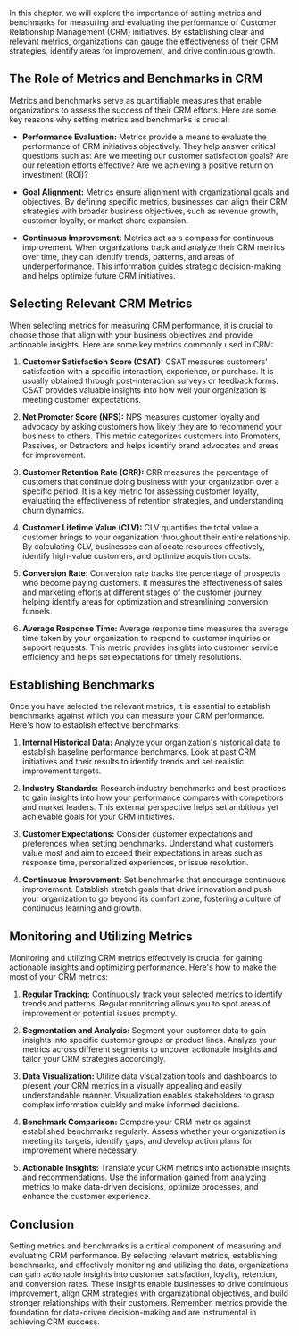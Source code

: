 
In this chapter, we will explore the importance of setting metrics and benchmarks for measuring and evaluating the performance of Customer Relationship Management (CRM) initiatives. By establishing clear and relevant metrics, organizations can gauge the effectiveness of their CRM strategies, identify areas for improvement, and drive continuous growth.

The Role of Metrics and Benchmarks in CRM
-----------------------------------------

Metrics and benchmarks serve as quantifiable measures that enable organizations to assess the success of their CRM efforts. Here are some key reasons why setting metrics and benchmarks is crucial:

* **Performance Evaluation:** Metrics provide a means to evaluate the performance of CRM initiatives objectively. They help answer critical questions such as: Are we meeting our customer satisfaction goals? Are our retention efforts effective? Are we achieving a positive return on investment (ROI)?

* **Goal Alignment:** Metrics ensure alignment with organizational goals and objectives. By defining specific metrics, businesses can align their CRM strategies with broader business objectives, such as revenue growth, customer loyalty, or market share expansion.

* **Continuous Improvement:** Metrics act as a compass for continuous improvement. When organizations track and analyze their CRM metrics over time, they can identify trends, patterns, and areas of underperformance. This information guides strategic decision-making and helps optimize future CRM initiatives.

Selecting Relevant CRM Metrics
------------------------------

When selecting metrics for measuring CRM performance, it is crucial to choose those that align with your business objectives and provide actionable insights. Here are some key metrics commonly used in CRM:

1. **Customer Satisfaction Score (CSAT):** CSAT measures customers' satisfaction with a specific interaction, experience, or purchase. It is usually obtained through post-interaction surveys or feedback forms. CSAT provides valuable insights into how well your organization is meeting customer expectations.

2. **Net Promoter Score (NPS):** NPS measures customer loyalty and advocacy by asking customers how likely they are to recommend your business to others. This metric categorizes customers into Promoters, Passives, or Detractors and helps identify brand advocates and areas for improvement.

3. **Customer Retention Rate (CRR):** CRR measures the percentage of customers that continue doing business with your organization over a specific period. It is a key metric for assessing customer loyalty, evaluating the effectiveness of retention strategies, and understanding churn dynamics.

4. **Customer Lifetime Value (CLV):** CLV quantifies the total value a customer brings to your organization throughout their entire relationship. By calculating CLV, businesses can allocate resources effectively, identify high-value customers, and optimize acquisition costs.

5. **Conversion Rate:** Conversion rate tracks the percentage of prospects who become paying customers. It measures the effectiveness of sales and marketing efforts at different stages of the customer journey, helping identify areas for optimization and streamlining conversion funnels.

6. **Average Response Time:** Average response time measures the average time taken by your organization to respond to customer inquiries or support requests. This metric provides insights into customer service efficiency and helps set expectations for timely resolutions.

Establishing Benchmarks
-----------------------

Once you have selected the relevant metrics, it is essential to establish benchmarks against which you can measure your CRM performance. Here's how to establish effective benchmarks:

1. **Internal Historical Data:** Analyze your organization's historical data to establish baseline performance benchmarks. Look at past CRM initiatives and their results to identify trends and set realistic improvement targets.

2. **Industry Standards:** Research industry benchmarks and best practices to gain insights into how your performance compares with competitors and market leaders. This external perspective helps set ambitious yet achievable goals for your CRM initiatives.

3. **Customer Expectations:** Consider customer expectations and preferences when setting benchmarks. Understand what customers value most and aim to exceed their expectations in areas such as response time, personalized experiences, or issue resolution.

4. **Continuous Improvement:** Set benchmarks that encourage continuous improvement. Establish stretch goals that drive innovation and push your organization to go beyond its comfort zone, fostering a culture of continuous learning and growth.

Monitoring and Utilizing Metrics
--------------------------------

Monitoring and utilizing CRM metrics effectively is crucial for gaining actionable insights and optimizing performance. Here's how to make the most of your CRM metrics:

1. **Regular Tracking:** Continuously track your selected metrics to identify trends and patterns. Regular monitoring allows you to spot areas of improvement or potential issues promptly.

2. **Segmentation and Analysis:** Segment your customer data to gain insights into specific customer groups or product lines. Analyze your metrics across different segments to uncover actionable insights and tailor your CRM strategies accordingly.

3. **Data Visualization:** Utilize data visualization tools and dashboards to present your CRM metrics in a visually appealing and easily understandable manner. Visualization enables stakeholders to grasp complex information quickly and make informed decisions.

4. **Benchmark Comparison:** Compare your CRM metrics against established benchmarks regularly. Assess whether your organization is meeting its targets, identify gaps, and develop action plans for improvement where necessary.

5. **Actionable Insights:** Translate your CRM metrics into actionable insights and recommendations. Use the information gained from analyzing metrics to make data-driven decisions, optimize processes, and enhance the customer experience.

Conclusion
----------

Setting metrics and benchmarks is a critical component of measuring and evaluating CRM performance. By selecting relevant metrics, establishing benchmarks, and effectively monitoring and utilizing the data, organizations can gain actionable insights into customer satisfaction, loyalty, retention, and conversion rates. These insights enable businesses to drive continuous improvement, align CRM strategies with organizational objectives, and build stronger relationships with their customers. Remember, metrics provide the foundation for data-driven decision-making and are instrumental in achieving CRM success.
